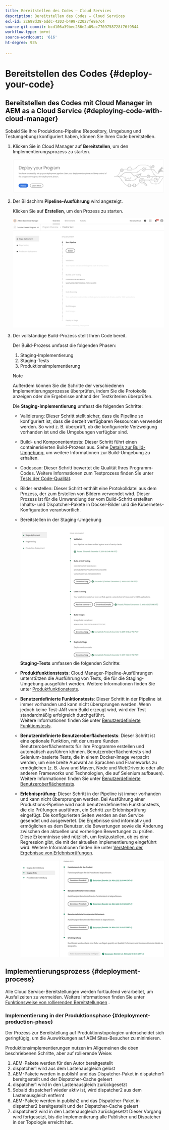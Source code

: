 ```yaml
---
title: Bereitstellen des Codes – Cloud Services
description: Bereitstellen des Codes – Cloud Services
exl-id: 2c698d38-6ddc-4203-b499-22027fe8e7c4
source-git-commit: bcd106a39bec286e2a09ac7709758728f76f9544
workflow-type: tm+mt
source-wordcount: '616'
ht-degree: 95%

---
```


# Bereitstellen des Codes {#deploy-your-code}

## Bereitstellen des Codes mit Cloud Manager in AEM as a Cloud Service {#deploying-code-with-cloud-manager}

Sobald Sie Ihre Produktions-Pipeline (Repository, Umgebung und Testumgebung) konfiguriert haben, können Sie Ihren Code bereitstellen.

1. Klicken Sie in Cloud Manager auf **Bereitstellen**, um den Implementierungsprozess zu starten.

   ![](assets/deploy-code1.png)


1. Der Bildschirm **Pipeline-Ausführung** wird angezeigt.

   Klicken Sie auf **Erstellen**, um den Prozess zu starten.

   ![](assets/deploy-code2.png)

1. Der vollständige Build-Prozess stellt Ihren Code bereit.

   Der Build-Prozess umfasst die folgenden Phasen:

   1. Staging-Implementierung
   1. Staging-Tests
   1. Produktionsimplementierung

   >[!NOTE]
   >
   >Außerdem können Sie die Schritte der verschiedenen Implementierungsprozesse überprüfen, indem Sie die Protokolle anzeigen oder die Ergebnisse anhand der Testkriterien überprüfen.

   Die **Staging-Implementierung** umfasst die folgenden Schritte:

   * Validierung: Dieser Schritt stellt sicher, dass die Pipeline so konfiguriert ist, dass die derzeit verfügbaren Ressourcen verwendet werden. So wird z. B. überprüft, ob die konfigurierte Verzweigung vorhanden ist und die Umgebungen verfügbar sind.
   * Build- und Komponententests: Dieser Schritt führt einen containerisierten Build-Prozess aus. Siehe [Details zur Build-Umgebung](/help/implementing/cloud-manager/getting-access-to-aem-in-cloud/build-environment-details.md), um weitere Informationen zur Build-Umgebung zu erhalten.
   * Codescan: Dieser Schritt bewertet die Qualität Ihres Programm-Codes. Weitere Informationen zum Testprozess finden Sie unter [Tests der Code-Qualität](/help/implementing/cloud-manager/code-quality-testing.md).
   * Bilder erstellen: Dieser Schritt enthält eine Protokolldatei aus dem Prozess, der zum Erstellen von Bildern verwendet wird. Dieser Prozess ist für die Umwandlung der vom Build-Schritt erstellten Inhalts- und Dispatcher-Pakete in Docker-Bilder und die Kubernetes-Konfiguration verantwortlich.
   * Bereitstellen in der Staging-Umgebung

      ![](assets/stage-deployment.png)
   **Staging-Tests** umfassen die folgenden Schritte:

   * **Produktfunktionstests**: Cloud Manager-Pipeline-Ausführungen unterstützen die Ausführung von Tests, die für die Staging-Umgebung ausgeführt werden.
Weitere Informationen finden Sie unter [Produktfunktionstests](/help/implementing/cloud-manager/functional-testing.md#product-functional-testing).

   * **Benutzerdefinierte Funktionstests**: Dieser Schritt in der Pipeline ist immer vorhanden und kann nicht übersprungen werden. Wenn jedoch keine Test-JAR vom Build erzeugt wird, wird der Test standardmäßig erfolgreich durchgeführt.\
      Weitere Informationen finden Sie unter [Benutzerdefinierte Funktionstests](/help/implementing/cloud-manager/functional-testing.md#custom-functional-testing).

   * **Benutzerdefinierte Benutzeroberflächentests**: Dieser Schritt ist eine optionale Funktion, mit der unsere Kunden Benutzeroberflächentests für ihre Programme erstellen und automatisch ausführen können. Benutzeroberflächentests sind Selenium-basierte Tests, die in einem Docker-Image verpackt werden, um eine breite Auswahl an Sprachen und Frameworks zu ermöglichen (z. B. Java und Maven, Node und WebDriver.io oder alle anderen Frameworks und Technologien, die auf Selenium aufbauen).
Weitere Informationen finden Sie unter [Benutzerdefinierte Benutzeroberflächentests](https://experienceleague.adobe.com/docs/experience-manager-cloud-service/implementing/using-cloud-manager/test-results/functional-testing.html?lang=de#custom-ui-testing).


   * **Erlebnisprüfung**: Dieser Schritt in der Pipeline ist immer vorhanden und kann nicht übersprungen werden. Bei Ausführung einer Produktions-Pipeline wird nach benutzerdefinierten Funktionstests, die die Prüfungen ausführen, ein Schritt zur Erlebnisprüfung eingefügt. Die konfigurierten Seiten werden an den Service gesendet und ausgewertet. Die Ergebnisse sind informativ und ermöglichen es dem Benutzer, die Bewertungen sowie die Änderung zwischen den aktuellen und vorherigen Bewertungen zu prüfen. Diese Erkenntnisse sind nützlich, um festzustellen, ob es eine Regression gibt, die mit der aktuellen Implementierung eingeführt wird.
Weitere Informationen finden Sie unter [Verstehen der Ergebnisse von Erlebnisprüfungen](/help/implementing/cloud-manager/experience-audit-testing.md).

      ![](assets/stage-testing.png)





## Implementierungsprozess {#deployment-process}

Alle Cloud Service-Bereitstellungen werden fortlaufend verarbeitet, um Ausfallzeiten zu vermeiden. Weitere Informationen finden Sie unter [Funktionsweise von rollierenden Bereitstellungen](https://experienceleague.adobe.com/docs/experience-manager-cloud-service/implementing/deploying/overview.html#how-rolling-deployments-work) .

### Implementierung in der Produktionsphase {#deployment-production-phase}

Der Prozess zur Bereitstellung auf Produktionstopologien unterscheidet sich geringfügig, um die Auswirkungen auf AEM Sites-Besucher zu minimieren.

Produktionsimplementierungen nutzen im Allgemeinen die oben beschriebenen Schritte, aber auf rollierende Weise:

1. AEM-Pakete werden für den Autor bereitgestellt
1. dispatcher1 wird aus dem Lastenausgleich gelöst
1. AEM-Pakete werden in publish1 und das Dispatcher-Paket in dispatcher1 bereitgestellt und der Dispatcher-Cache geleert
1. dispatcher1 wird in den Lastenausgleich zurückgesetzt
1. Sobald dispatcher1 wieder aktiv ist, wird dispatcher2 aus dem Lastenausgleich entfernt
1. AEM-Pakete werden in publish2 und das Dispatcher-Paket in dispatcher2 bereitgestellt und der Dispatcher-Cache geleert
1. dispatcher2 wird in den Lastenausgleich zurückgesetzt
Dieser Vorgang wird fortgesetzt, bis die Implementierung alle Publisher und Dispatcher in der Topologie erreicht hat.
